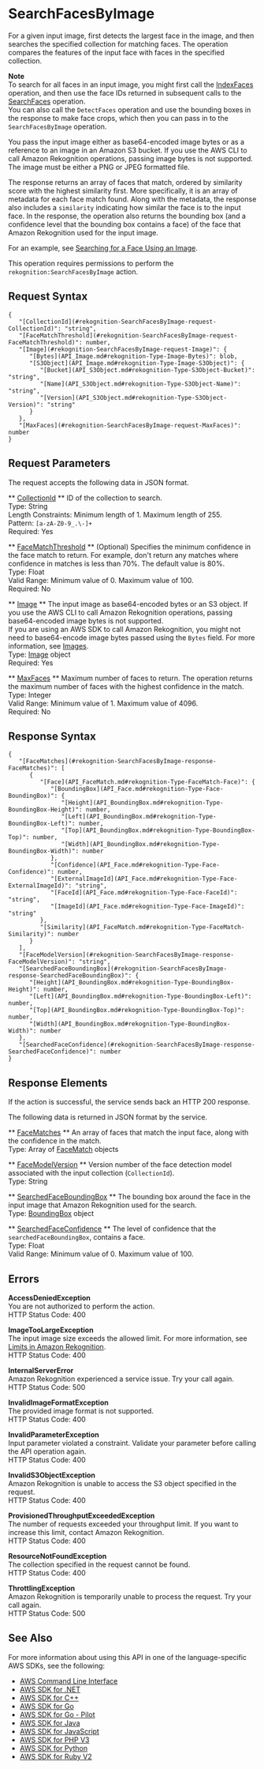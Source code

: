 # SearchFacesByImage<a name="API_SearchFacesByImage"></a>

For a given input image, first detects the largest face in the image, and then searches the specified collection for matching faces\. The operation compares the features of the input face with faces in the specified collection\. 

**Note**  
To search for all faces in an input image, you might first call the [IndexFaces](API_IndexFaces.md) operation, and then use the face IDs returned in subsequent calls to the [SearchFaces](API_SearchFaces.md) operation\.   
 You can also call the `DetectFaces` operation and use the bounding boxes in the response to make face crops, which then you can pass in to the `SearchFacesByImage` operation\. 

You pass the input image either as base64\-encoded image bytes or as a reference to an image in an Amazon S3 bucket\. If you use the AWS CLI to call Amazon Rekognition operations, passing image bytes is not supported\. The image must be either a PNG or JPEG formatted file\. 

 The response returns an array of faces that match, ordered by similarity score with the highest similarity first\. More specifically, it is an array of metadata for each face match found\. Along with the metadata, the response also includes a `similarity` indicating how similar the face is to the input face\. In the response, the operation also returns the bounding box \(and a confidence level that the bounding box contains a face\) of the face that Amazon Rekognition used for the input image\. 

For an example, see [Searching for a Face Using an Image](search-face-with-image-procedure.md)\.

This operation requires permissions to perform the `rekognition:SearchFacesByImage` action\.

## Request Syntax<a name="API_SearchFacesByImage_RequestSyntax"></a>

```
{
   "[CollectionId](#rekognition-SearchFacesByImage-request-CollectionId)": "string",
   "[FaceMatchThreshold](#rekognition-SearchFacesByImage-request-FaceMatchThreshold)": number,
   "[Image](#rekognition-SearchFacesByImage-request-Image)": { 
      "[Bytes](API_Image.md#rekognition-Type-Image-Bytes)": blob,
      "[S3Object](API_Image.md#rekognition-Type-Image-S3Object)": { 
         "[Bucket](API_S3Object.md#rekognition-Type-S3Object-Bucket)": "string",
         "[Name](API_S3Object.md#rekognition-Type-S3Object-Name)": "string",
         "[Version](API_S3Object.md#rekognition-Type-S3Object-Version)": "string"
      }
   },
   "[MaxFaces](#rekognition-SearchFacesByImage-request-MaxFaces)": number
}
```

## Request Parameters<a name="API_SearchFacesByImage_RequestParameters"></a>

The request accepts the following data in JSON format\.

 ** [CollectionId](#API_SearchFacesByImage_RequestSyntax) **   <a name="rekognition-SearchFacesByImage-request-CollectionId"></a>
ID of the collection to search\.  
Type: String  
Length Constraints: Minimum length of 1\. Maximum length of 255\.  
Pattern: `[a-zA-Z0-9_.\-]+`   
Required: Yes

 ** [FaceMatchThreshold](#API_SearchFacesByImage_RequestSyntax) **   <a name="rekognition-SearchFacesByImage-request-FaceMatchThreshold"></a>
\(Optional\) Specifies the minimum confidence in the face match to return\. For example, don't return any matches where confidence in matches is less than 70%\. The default value is 80%\.  
Type: Float  
Valid Range: Minimum value of 0\. Maximum value of 100\.  
Required: No

 ** [Image](#API_SearchFacesByImage_RequestSyntax) **   <a name="rekognition-SearchFacesByImage-request-Image"></a>
The input image as base64\-encoded bytes or an S3 object\. If you use the AWS CLI to call Amazon Rekognition operations, passing base64\-encoded image bytes is not supported\.   
If you are using an AWS SDK to call Amazon Rekognition, you might not need to base64\-encode image bytes passed using the `Bytes` field\. For more information, see [Images](images-information.md)\.  
Type: [Image](API_Image.md) object  
Required: Yes

 ** [MaxFaces](#API_SearchFacesByImage_RequestSyntax) **   <a name="rekognition-SearchFacesByImage-request-MaxFaces"></a>
Maximum number of faces to return\. The operation returns the maximum number of faces with the highest confidence in the match\.  
Type: Integer  
Valid Range: Minimum value of 1\. Maximum value of 4096\.  
Required: No

## Response Syntax<a name="API_SearchFacesByImage_ResponseSyntax"></a>

```
{
   "[FaceMatches](#rekognition-SearchFacesByImage-response-FaceMatches)": [ 
      { 
         "[Face](API_FaceMatch.md#rekognition-Type-FaceMatch-Face)": { 
            "[BoundingBox](API_Face.md#rekognition-Type-Face-BoundingBox)": { 
               "[Height](API_BoundingBox.md#rekognition-Type-BoundingBox-Height)": number,
               "[Left](API_BoundingBox.md#rekognition-Type-BoundingBox-Left)": number,
               "[Top](API_BoundingBox.md#rekognition-Type-BoundingBox-Top)": number,
               "[Width](API_BoundingBox.md#rekognition-Type-BoundingBox-Width)": number
            },
            "[Confidence](API_Face.md#rekognition-Type-Face-Confidence)": number,
            "[ExternalImageId](API_Face.md#rekognition-Type-Face-ExternalImageId)": "string",
            "[FaceId](API_Face.md#rekognition-Type-Face-FaceId)": "string",
            "[ImageId](API_Face.md#rekognition-Type-Face-ImageId)": "string"
         },
         "[Similarity](API_FaceMatch.md#rekognition-Type-FaceMatch-Similarity)": number
      }
   ],
   "[FaceModelVersion](#rekognition-SearchFacesByImage-response-FaceModelVersion)": "string",
   "[SearchedFaceBoundingBox](#rekognition-SearchFacesByImage-response-SearchedFaceBoundingBox)": { 
      "[Height](API_BoundingBox.md#rekognition-Type-BoundingBox-Height)": number,
      "[Left](API_BoundingBox.md#rekognition-Type-BoundingBox-Left)": number,
      "[Top](API_BoundingBox.md#rekognition-Type-BoundingBox-Top)": number,
      "[Width](API_BoundingBox.md#rekognition-Type-BoundingBox-Width)": number
   },
   "[SearchedFaceConfidence](#rekognition-SearchFacesByImage-response-SearchedFaceConfidence)": number
}
```

## Response Elements<a name="API_SearchFacesByImage_ResponseElements"></a>

If the action is successful, the service sends back an HTTP 200 response\.

The following data is returned in JSON format by the service\.

 ** [FaceMatches](#API_SearchFacesByImage_ResponseSyntax) **   <a name="rekognition-SearchFacesByImage-response-FaceMatches"></a>
An array of faces that match the input face, along with the confidence in the match\.  
Type: Array of [FaceMatch](API_FaceMatch.md) objects

 ** [FaceModelVersion](#API_SearchFacesByImage_ResponseSyntax) **   <a name="rekognition-SearchFacesByImage-response-FaceModelVersion"></a>
Version number of the face detection model associated with the input collection \(`CollectionId`\)\.  
Type: String

 ** [SearchedFaceBoundingBox](#API_SearchFacesByImage_ResponseSyntax) **   <a name="rekognition-SearchFacesByImage-response-SearchedFaceBoundingBox"></a>
The bounding box around the face in the input image that Amazon Rekognition used for the search\.  
Type: [BoundingBox](API_BoundingBox.md) object

 ** [SearchedFaceConfidence](#API_SearchFacesByImage_ResponseSyntax) **   <a name="rekognition-SearchFacesByImage-response-SearchedFaceConfidence"></a>
The level of confidence that the `searchedFaceBoundingBox`, contains a face\.  
Type: Float  
Valid Range: Minimum value of 0\. Maximum value of 100\.

## Errors<a name="API_SearchFacesByImage_Errors"></a>

 **AccessDeniedException**   
You are not authorized to perform the action\.  
HTTP Status Code: 400

 **ImageTooLargeException**   
The input image size exceeds the allowed limit\. For more information, see [Limits in Amazon Rekognition](limits.md)\.   
HTTP Status Code: 400

 **InternalServerError**   
Amazon Rekognition experienced a service issue\. Try your call again\.  
HTTP Status Code: 500

 **InvalidImageFormatException**   
The provided image format is not supported\.   
HTTP Status Code: 400

 **InvalidParameterException**   
Input parameter violated a constraint\. Validate your parameter before calling the API operation again\.  
HTTP Status Code: 400

 **InvalidS3ObjectException**   
Amazon Rekognition is unable to access the S3 object specified in the request\.  
HTTP Status Code: 400

 **ProvisionedThroughputExceededException**   
The number of requests exceeded your throughput limit\. If you want to increase this limit, contact Amazon Rekognition\.  
HTTP Status Code: 400

 **ResourceNotFoundException**   
The collection specified in the request cannot be found\.  
HTTP Status Code: 400

 **ThrottlingException**   
Amazon Rekognition is temporarily unable to process the request\. Try your call again\.  
HTTP Status Code: 500

## See Also<a name="API_SearchFacesByImage_SeeAlso"></a>

For more information about using this API in one of the language\-specific AWS SDKs, see the following:
+  [AWS Command Line Interface](https://docs.aws.amazon.com/goto/aws-cli/rekognition-2016-06-27/SearchFacesByImage) 
+  [AWS SDK for \.NET](https://docs.aws.amazon.com/goto/DotNetSDKV3/rekognition-2016-06-27/SearchFacesByImage) 
+  [AWS SDK for C\+\+](https://docs.aws.amazon.com/goto/SdkForCpp/rekognition-2016-06-27/SearchFacesByImage) 
+  [AWS SDK for Go](https://docs.aws.amazon.com/goto/SdkForGoV1/rekognition-2016-06-27/SearchFacesByImage) 
+  [AWS SDK for Go \- Pilot](https://docs.aws.amazon.com/goto/SdkForGoPilot/rekognition-2016-06-27/SearchFacesByImage) 
+  [AWS SDK for Java](https://docs.aws.amazon.com/goto/SdkForJava/rekognition-2016-06-27/SearchFacesByImage) 
+  [AWS SDK for JavaScript](https://docs.aws.amazon.com/goto/AWSJavaScriptSDK/rekognition-2016-06-27/SearchFacesByImage) 
+  [AWS SDK for PHP V3](https://docs.aws.amazon.com/goto/SdkForPHPV3/rekognition-2016-06-27/SearchFacesByImage) 
+  [AWS SDK for Python](https://docs.aws.amazon.com/goto/boto3/rekognition-2016-06-27/SearchFacesByImage) 
+  [AWS SDK for Ruby V2](https://docs.aws.amazon.com/goto/SdkForRubyV2/rekognition-2016-06-27/SearchFacesByImage) 